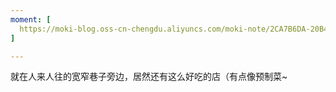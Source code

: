 ```yaml
---
moment: [
  https://moki-blog.oss-cn-chengdu.aliyuncs.com/moki-note/2CA7B6DA-20B4-4C14-AF1A-D5560BB2057D_1_105_c.jpeg
]

---
```


就在人来人往的宽窄巷子旁边，居然还有这么好吃的店（有点像预制菜~